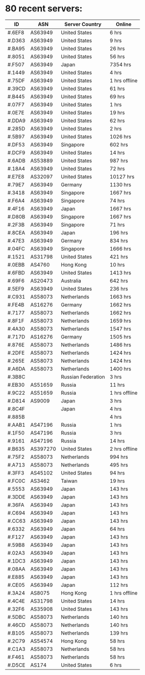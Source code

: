 # 80 recent servers:

| ID | ASN | Server Country | Online |
| ------ | ------ | ------ | ------ |
| #.6EF8 | AS63949 | United States | 6 hrs |
| #.D363 | AS63949 | United States | 9 hrs |
| #.BA95 | AS63949 | United States | 26 hrs |
| #.8051 | AS63949 | United States | 56 hrs |
| #.F507 | AS63949 | Japan | 7354 hrs |
| #.1449 | AS63949 | United States | 4 hrs |
| #.75DF | AS63949 | United States | 1 hrs offline |
| #.39CD | AS63949 | United States | 61 hrs |
| #.B445 | AS63949 | United States | 69 hrs |
| #.07F7 | AS63949 | United States | 1 hrs |
| #.0E7E | AS63949 | United States | 19 hrs |
| #.DDA9 | AS63949 | United States | 62 hrs |
| #.285D | AS63949 | United States | 2 hrs |
| #.5B97 | AS63949 | United States | 1026 hrs |
| #.DF53 | AS63949 | Singapore | 602 hrs |
| #.DCF9 | AS63949 | United States | 14 hrs |
| #.6ADB | AS53889 | United States | 987 hrs |
| #.18A4 | AS63949 | United States | 72 hrs |
| #.E7E8 | AS32097 | United States | 10127 hrs |
| #.79E7 | AS63949 | Germany | 1130 hrs |
| #.3418 | AS63949 | Singapore | 1667 hrs |
| #.F6A4 | AS63949 | Singapore | 74 hrs |
| #.4F16 | AS63949 | Japan | 1667 hrs |
| #.D80B | AS63949 | Singapore | 1667 hrs |
| #.2F3B | AS63949 | Singapore | 71 hrs |
| #.8CEA | AS63949 | Japan | 196 hrs |
| #.47E3 | AS63949 | Germany | 834 hrs |
| #.04FC | AS63949 | Singapore | 1666 hrs |
| #.1521 | AS31798 | United States | 421 hrs |
| #.0EBB | AS4760 | Hong Kong | 10 hrs |
| #.6FBD | AS63949 | United States | 1413 hrs |
| #.69F6 | AS20473 | Australia | 642 hrs |
| #.5EF9 | AS63949 | United States | 236 hrs |
| #.C931 | AS58073 | Netherlands | 1663 hrs |
| #.FE4B | AS16276 | Germany | 1662 hrs |
| #.7177 | AS58073 | Netherlands | 1662 hrs |
| #.8F1F | AS58073 | Netherlands | 1659 hrs |
| #.4A30 | AS58073 | Netherlands | 1547 hrs |
| #.717D | AS16276 | Germany | 1505 hrs |
| #.876E | AS58073 | Netherlands | 1486 hrs |
| #.2DFE | AS58073 | Netherlands | 1424 hrs |
| #.265E | AS58073 | Netherlands | 1424 hrs |
| #.A6DA | AS58073 | Netherlands | 1400 hrs |
| #.3B8C |  | Russian Federation | 3 hrs |
| #.EB30 | AS51659 | Russia | 11 hrs |
| #.9C22 | AS51659 | Russia | 1 hrs offline |
| #.D814 | AS9009 | Japan | 3 hrs |
| #.8C4F |  | Japan | 4 hrs |
| #.885B |  |  | 4 hrs |
| #.AAB1 | AS47196 | Russia | 1 hrs |
| #.1F50 | AS47196 | Russia | 3 hrs |
| #.9161 | AS47196 | Russia | 14 hrs |
| #.B635 | AS397270 | United States | 2 hrs offline |
| #.75F2 | AS58073 | Netherlands | 994 hrs |
| #.A713 | AS58073 | Netherlands | 495 hrs |
| #.3FF3 | AS45102 | United States | 94 hrs |
| #.FC0C | AS3462 | Taiwan | 19 hrs |
| #.5553 | AS63949 | Japan | 143 hrs |
| #.3DDE | AS63949 | Japan | 143 hrs |
| #.36FA | AS63949 | Japan | 143 hrs |
| #.C694 | AS63949 | Japan | 143 hrs |
| #.CC63 | AS63949 | Japan | 143 hrs |
| #.6332 | AS63949 | Japan | 64 hrs |
| #.F127 | AS63949 | Japan | 143 hrs |
| #.59B8 | AS63949 | Japan | 143 hrs |
| #.02A3 | AS63949 | Japan | 143 hrs |
| #.1DC3 | AS63949 | Japan | 143 hrs |
| #.08AA | AS63949 | Japan | 143 hrs |
| #.E885 | AS63949 | Japan | 143 hrs |
| #.CE05 | AS63949 | Japan | 112 hrs |
| #.3A24 | AS8075 | Hong Kong | 1 hrs offline |
| #.4C4E | AS31798 | United States | 14 hrs |
| #.32F6 | AS35908 | United States | 143 hrs |
| #.5DBC | AS58073 | Netherlands | 140 hrs |
| #.46CD | AS58073 | Netherlands | 140 hrs |
| #.B105 | AS58073 | Netherlands | 139 hrs |
| #.2C79 | AS54574 | Hong Kong | 58 hrs |
| #.C1A3 | AS58073 | Netherlands | 58 hrs |
| #.F461 | AS58073 | Netherlands | 58 hrs |
| #.D5CE | AS174 | United States | 6 hrs |

